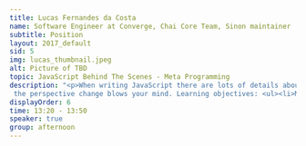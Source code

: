 ```yaml
---
title: Lucas Fernandes da Costa 
name: Software Engineer at Converge, Chai Core Team, Sinon maintainer 
subtitle: Position
layout: 2017_default
sid: 5
img: lucas_thumbnail.jpeg
alt: Picture of TBD
topic: JavaScript Behind The Scenes - Meta Programming
description: "<p>When writing JavaScript there are lots of details about how the language itself works most people don’t see, such as what happens when you define or retrieve a property, when you use the new operator or when you invoke a function.</p><p>In this talk we will dive deep into the language’s inner workings and see how to improve performance, write cleaner and better APIs and create more extensible and adaptable programs by redefining operator’s behaviors using things such as the new ES6 Proxy/Reflect objects and many other features. By learning about meta programming you will not only be able to improve your code, you will be able to bend JavaScript to your will. Using meta programming techniques we are able to create powerful data structures and emulate some of other language’s powerful features, such as Haskell’s lazy properties and infinite sequences.</p> <p>Also, instead of only showing what you can do,I will show you how to do itand use real world examples to make it easier for everyone to apply these techniques in their job and personal projects as soon as possible. Learning meta programming is just like watching Sixth Sense for the first time:
 the perspective change blows your mind. Learning objectives: <ul><li>Meta Programming techniques in JavaScript</li><li> Better understanding of how the language works behind the scenes </li><li>How to take advantage of the Reflect/Proxy/Object/Symbol APIs.</li></ul></p>"
displayOrder: 6
time: 13:20 - 13:50
speaker: true
group: afternoon
---
```

